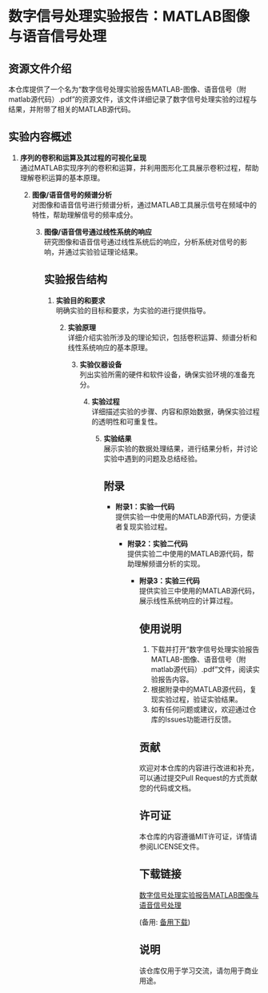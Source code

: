 # 数字信号处理实验报告：MATLAB图像与语音信号处理

## 资源文件介绍

本仓库提供了一个名为“数字信号处理实验报告MATLAB-图像、语音信号（附matlab源代码）.pdf”的资源文件，该文件详细记录了数字信号处理实验的过程与结果，并附带了相关的MATLAB源代码。

## 实验内容概述

1. **序列的卷积和运算及其过程的可视化呈现**  
   通过MATLAB实现序列的卷积和运算，并利用图形化工具展示卷积过程，帮助理解卷积运算的基本原理。

   2. **图像/语音信号的频谱分析**  
      对图像和语音信号进行频谱分析，通过MATLAB工具展示信号在频域中的特性，帮助理解信号的频率成分。

      3. **图像/语音信号通过线性系统的响应**  
         研究图像和语音信号通过线性系统后的响应，分析系统对信号的影响，并通过实验验证理论结果。

         ## 实验报告结构

         1. **实验目的和要求**  
            明确实验的目标和要求，为实验的进行提供指导。

            2. **实验原理**  
               详细介绍实验所涉及的理论知识，包括卷积运算、频谱分析和线性系统响应的基本原理。

               3. **实验仪器设备**  
                  列出实验所需的硬件和软件设备，确保实验环境的准备充分。

                  4. **实验过程**  
                     详细描述实验的步骤、内容和原始数据，确保实验过程的透明性和可重复性。

                     5. **实验结果**  
                        展示实验的数据处理结果，进行结果分析，并讨论实验中遇到的问题及总结经验。

                        ## 附录

                        - **附录1：实验一代码**  
                           提供实验一中使用的MATLAB源代码，方便读者复现实验过程。

                           - **附录2：实验二代码**  
                              提供实验二中使用的MATLAB源代码，帮助理解频谱分析的实现。

                              - **附录3：实验三代码**  
                                 提供实验三中使用的MATLAB源代码，展示线性系统响应的计算过程。

                                 ## 使用说明

                                 1. 下载并打开“数字信号处理实验报告MATLAB-图像、语音信号（附matlab源代码）.pdf”文件，阅读实验报告内容。
                                 2. 根据附录中的MATLAB源代码，复现实验过程，验证实验结果。
                                 3. 如有任何问题或建议，欢迎通过仓库的Issues功能进行反馈。

                                 ## 贡献

                                 欢迎对本仓库的内容进行改进和补充，可以通过提交Pull Request的方式贡献您的代码或文档。

                                 ## 许可证

                                 本仓库的内容遵循MIT许可证，详情请参阅LICENSE文件。

                                 ## 下载链接
                                 [数字信号处理实验报告MATLAB图像与语音信号处理](https://pan.quark.cn/s/6d450a5eb43f) 

                                 (备用: [备用下载](https://pan.baidu.com/s/18u9yGEEGe2CEDquAdvmwpw?pwd=1234))

                                 ## 说明

                                 该仓库仅用于学习交流，请勿用于商业用途。
